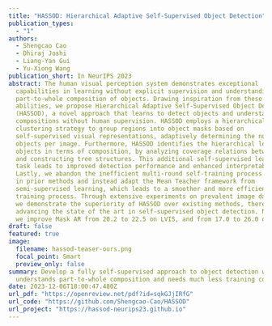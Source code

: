 ```yaml
---
title: "HASSOD: Hierarchical Adaptive Self-Supervised Object Detection"
publication_types:
  - "1"
authors:
  - Shengcao Cao
  - Dhiraj Joshi
  - Liang-Yan Gui
  - Yu-Xiong Wang
publication_short: In NeurIPS 2023
abstract: The human visual perception system demonstrates exceptional
  capabilities in learning without explicit supervision and understanding the
  part-to-whole composition of objects. Drawing inspiration from these two
  abilities, we propose Hierarchical Adaptive Self-Supervised Object Detection
  (HASSOD), a novel approach that learns to detect objects and understand their
  compositions without human supervision. HASSOD employs a hierarchical adaptive
  clustering strategy to group regions into object masks based on
  self-supervised visual representations, adaptively determining the number of
  objects per image. Furthermore, HASSOD identifies the hierarchical levels of
  objects in terms of composition, by analyzing coverage relations between masks
  and constructing tree structures. This additional self-supervised learning
  task leads to improved detection performance and enhanced interpretability.
  Lastly, we abandon the inefficient multi-round self-training process utilized
  in prior methods and instead adapt the Mean Teacher framework from
  semi-supervised learning, which leads to a smoother and more efficient
  training process. Through extensive experiments on prevalent image datasets,
  we demonstrate the superiority of HASSOD over existing methods, thereby
  advancing the state of the art in self-supervised object detection. Notably,
  we improve Mask AR from 20.2 to 22.5 on LVIS, and from 17.0 to 26.0 on SA-1B.
draft: false
featured: true
image:
  filename: hassod-teaser-ours.png
  focal_point: Smart
  preview_only: false
summary: Develop a fully self-supervised approach to object detection which
  understands part-to-whole composition and needs much less training costs
date: 2023-12-06T18:00:47.480Z
url_pdf: "https://openreview.net/pdf?id=sqkGJjIRfG"
url_code: "https://github.com/Shengcao-Cao/HASSOD"
url_project: "https://hassod-neurips23.github.io"
---
```

